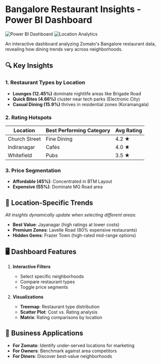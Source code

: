 # Bangalore Restaurant Insights - Power BI Dashboard

![Power BI Dashboard](https://img.shields.io/badge/Power_BI-Dashboard-yellow) 
![Location Analytics](https://img.shields.io/badge/Analytics-Location_Intelligence-blue)

An interactive dashboard analyzing Zomato's Bangalore restaurant data, revealing how dining trends vary across neighborhoods.

## 🔍 Key Insights

### 1. Restaurant Types by Location
- **Lounges (12.45%)** dominate nightlife areas like Brigade Road
- **Quick Bites (4.66%)** cluster near tech parks (Electronic City)
- **Casual Dining (15.9%)** thrives in residential zones (Koramangala)

### 2. Rating Hotspots
| Location          | Best Performing Category | Avg Rating |
|-------------------|--------------------------|------------|
| Church Street     | Fine Dining              | 4.2 ★      |
| Indiranagar       | Cafés                    | 4.0 ★      |
| Whitefield        | Pubs                     | 3.5 ★      |

### 3. Price Segmentation
- **Affordable (45%)**: Concentrated in BTM Layout
- **Expensive (55%)**: Dominate MG Road area

## 📍 Location-Specific Trends
*All insights dynamically update when selecting different areas:*
- **Best Value**: Jayanagar (high ratings at lower costs)
- **Premium Zones**: Lavelle Road (80% expensive restaurants)
- **Hidden Gems**: Frazer Town (high-rated mid-range options)

## 🖥️ Dashboard Features
1. **Interactive Filters**
   - Select specific neighborhoods
   - Compare restaurant types
   - Toggle price segments

2. **Visualizations**
   - **Treemap**: Restaurant type distribution
   - **Scatter Plot**: Cost vs. Rating analysis
   - **Matrix**: Rating comparisons by location

## 💼 Business Applications
- **For Zomato**: Identify under-served locations for marketing
- **For Owners**: Benchmark against area competitors
- **For Diners**: Discover best-value neighborhoods
